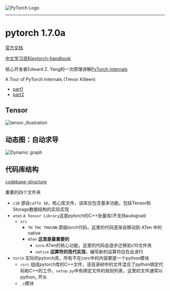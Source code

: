 ![PyTorch Logo](https://github.com/pytorch/pytorch/blob/master/docs/source/_static/img/pytorch-logo-dark.png)

--------------------------------------------------------------------------------

# pytorch 1.7.0a

[官方文档](https://pytorch.org/docs/stable/index.html)

[中文学习资料pytorch-handbook](https://github.com/zergtant/pytorch-handbook)

核心开发者Edward Z. Yang的一次原理讲解[PyTorch internals](http://blog.ezyang.com/2019/05/pytorch-internals/)

A Tour of PyTorch Internals (Trevor Killeen)
* [part1](https://pytorch.org/blog/a-tour-of-pytorch-internals-1/)
* [part2](https://pytorch.org/blog/a-tour-of-pytorch-internals-2/)

## Tensor

![tensor_illustration](https://github.com/pytorch/pytorch/blob/master/docs/source/_static/img/tensor_illustration.png)

## 动态图：自动求导

![Dynamic graph](https://github.com/pytorch/pytorch/blob/master/docs/source/_static/img/dynamic_graph.gif)

## 代码库结构

[codebase-structure](https://github.com/pytorch/pytorch/blob/master/CONTRIBUTING.md#codebase-structure)

重要的四个文件夹
* `c10` 源自`caffe 10`，核心库文件，该库仅包含基本功能，包括Tensor和Storage数据结构的实际实现
* `aten` `A Tensor Library`这是pytorch的C++张量库(不支持autograd)
  * `src`
    * `TH THC THUCNN` 原版torch代码，这里的代码逐渐会移动到 ATen 中的native
    * `ATen` **这里是最重要的**
      * `core` ATen的核心功能，这里的代码会逐步迁移到c10文件夹
      * `native` **运算符的现代实现**，编写新的运算符应在此进行
* `torch` 实际的pytorch库，所有不在csrc中的内容都是一个python模块
  * `csrc` 组成pytorch库的C++文件，该目录树中的文件混合了python绑定代码和C++的工作，`setup.py`中有绑定文件的规则列表，这里的文件通常以 python_ 开头
  * `_c`模块 

